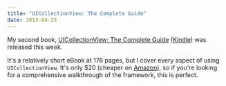 ```yaml
---
title: "UICollectionView: The Complete Guide"
date: 2013-04-25
---
```


My second book, [UICollectionView: The Complete Guide](http://www.informit.com/store/ios-uicollectionview-the-complete-guide-9780133410945) ([Kindle](http://www.amazon.com/gp/product/B00CFLTD50/ref=as_li_ss_tl?ie=UTF8&camp=1789&creative=390957&creativeASIN=B00CFLTD50&linkCode=as2&tag=ashfur-20)) was released this week.

It's a relatively short eBook at 176 pages, but I cover every aspect of using `UICollectionView`. It's only $20 (cheaper on [Amazon](http://www.amazon.com/gp/product/B00CFLTD50/ref=as_li_ss_tl?ie=UTF8&camp=1789&creative=390957&creativeASIN=B00CFLTD50&linkCode=as2&tag=ashfur-20)), so if you're looking for a comprehensive walkthrough of the framework, this is perfect.
